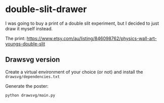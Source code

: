 # double-slit-drawer
I was going to buy a print of a double slit experiment, but I decided to just draw it myself instead.

The print: https://www.etsy.com/au/listing/846098762/physics-wall-art-youngs-double-slit

## Drawsvg version

Create a virtual environment of your choice (or not) and install the `drawsvg/dependencies.txt`

Generate the poster:

```
python drawsvg/main.py
```